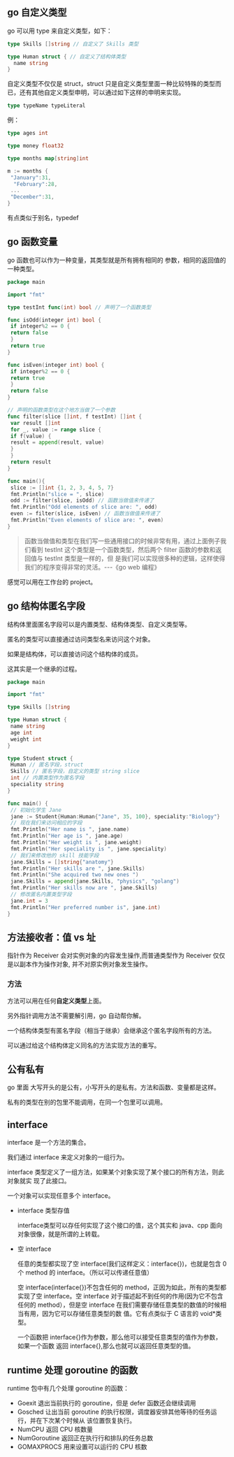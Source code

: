 ## go 自定义类型

go 可以用 type 来自定义类型，如下：

```go
type Skills []string // 自定义了 Skills 类型

type Human struct { // 自定义了结构体类型
  name string
}
```

自定义类型不仅仅是 struct，struct 只是自定义类型里面一种比较特殊的类型而已，还有其他自定义类型申明，可以通过如下这样的申明来实现。

```go
type typeName typeLiteral
```

例：

```go
type ages int

type money float32

type months map[string]int

m := months {
 "January":31,
  "February":28,
 ...
 "December":31,
}
```

有点类似于别名，typedef

## go 函数变量

go 函数也可以作为一种变量，其类型就是所有拥有相同的 参数，相同的返回值的一种类型。

```go
package main

import "fmt"

type testInt func(int) bool // 声明了一个函数类型

func isOdd(integer int) bool {
 if integer%2 == 0 {
 return false
 }
 return true
}

func isEven(integer int) bool {
 if integer%2 == 0 {
 return true
 }
 return false
}

// 声明的函数类型在这个地方当做了一个参数
func filter(slice []int, f testInt) []int {
 var result []int
 for _, value := range slice {
 if f(value) {
 result = append(result, value)
 }
 }
 return result
}

func main(){
 slice := []int {1, 2, 3, 4, 5, 7}
 fmt.Println("slice = ", slice)
 odd := filter(slice, isOdd) // 函数当做值来传递了
 fmt.Println("Odd elements of slice are: ", odd)
 even := filter(slice, isEven) // 函数当做值来传递了
 fmt.Println("Even elements of slice are: ", even)
}
```

> 函数当做值和类型在我们写一些通用接口的时候非常有用，通过上面例子我们看到 testInt 这个类型是一个函数类型，然后两个 filter 函数的参数和返回值与 testInt 类型是一样的，但 是我们可以实现很多种的逻辑，这样使得我们的程序变得非常的灵活。---《go web 编程》

感觉可以用在工作台的 project。

## go 结构体匿名字段

结构体里面匿名字段可以是内置类型、结构体类型、自定义类型等。

匿名的类型可以直接通过访问类型名来访问这个对象。

如果是结构体，可以直接访问这个结构体的成员。

这其实是一个继承的过程。

```go
package main

import "fmt"

type Skills []string

type Human struct {
 name string
 age int
 weight int
}

type Student struct {
 Human // 匿名字段，struct
 Skills // 匿名字段，自定义的类型 string slice
 int // 内置类型作为匿名字段
 speciality string
}

func main() {
 // 初始化学生 Jane
 jane := Student{Human:Human{"Jane", 35, 100}, speciality:"Biology"}
 // 现在我们来访问相应的字段
 fmt.Println("Her name is ", jane.name)
 fmt.Println("Her age is ", jane.age)
 fmt.Println("Her weight is ", jane.weight)
 fmt.Println("Her speciality is ", jane.speciality)
 // 我们来修改他的 skill 技能字段
 jane.Skills = []string{"anatomy"}
 fmt.Println("Her skills are ", jane.Skills)
 fmt.Println("She acquired two new ones ")
 jane.Skills = append(jane.Skills, "physics", "golang")
 fmt.Println("Her skills now are ", jane.Skills)
 // 修改匿名内置类型字段
 jane.int = 3
 fmt.Println("Her preferred number is", jane.int)
}
```

## 方法接收者：值 vs 址

指针作为 Receiver 会对实例对象的内容发生操作,而普通类型作为 Receiver 仅仅是以副本作为操作对象, 并不对原实例对象发生操作。

### 方法

方法可以用在任何**自定义类型**上面。

另外指针调用方法不需要解引用，go 自动帮你解。

一个结构体类型有匿名字段（相当于继承）会继承这个匿名字段所有的方法。

可以通过给这个结构体定义同名的方法实现方法的重写。

## 公有私有

go 里面 大写开头的是公有，小写开头的是私有。方法和函数、变量都是这样。

私有的类型在别的包里不能调用，在同一个包里可以调用。

## interface

interface 是一个方法的集合。

我们通过 interface 来定义对象的一组行为。

interface 类型定义了一组方法，如果某个对象实现了某个接口的所有方法，则此对象就实 现了此接口。

一个对象可以实现任意多个 interface。

* interface 类型存值

  interface类型可以存任何实现了这个接口的值，这个其实和 java、cpp 面向对象很像，就是所谓的上转载。

* 空 interface

  任意的类型都实现了空 interface(我们这样定义：interface{})，也就是包含 0 个 method 的 interface。（所以可以传递任意值）

  空 interface(interface{})不包含任何的 method，正因为如此，所有的类型都实现了空 interface。空 interface 对于描述起不到任何的作用(因为它不包含任何的 method），但是空 interface 在我们需要存储任意类型的数值的时候相当有用，因为它可以存储任意类型的数 值。它有点类似于 C 语言的 void*类型。

  一个函数把 interface{}作为参数，那么他可以接受任意类型的值作为参数，如果一个函数 返回 interface{},那么也就可以返回任意类型的值。

## runtime 处理 goroutine 的函数

runtime 包中有几个处理 goroutine 的函数： 

* Goexit 退出当前执行的 goroutine，但是 defer 函数还会继续调用 
* Gosched 让出当前 goroutine 的执行权限，调度器安排其他等待的任务运行，并在下次某个时候从 该位置恢复执行。 
* NumCPU 返回 CPU 核数量 
* NumGoroutine 返回正在执⾏行和排队的任务总数 
*  GOMAXPROCS 用来设置可以运行的 CPU 核数

